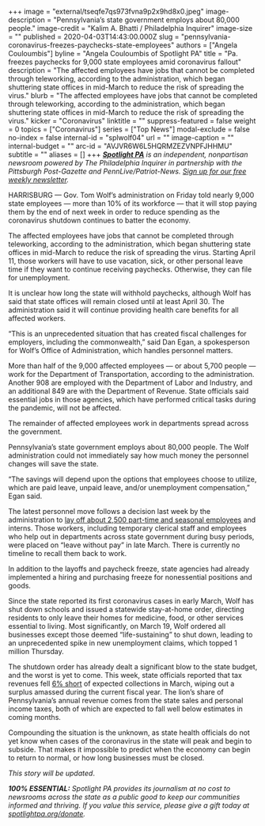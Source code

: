 +++
image = "external/tseqfe7qs973fvna9p2x9hd8x0.jpeg"
image-description = "Pennsylvania’s state government employs about 80,000 people."
image-credit = "Kalim A. Bhatti / Philadelphia Inquirer"
image-size = ""
published = 2020-04-03T14:43:00.000Z
slug = "pennsylvania-coronavirus-freezes-paychecks-state-employees"
authors = ["Angela Couloumbis"]
byline = "Angela Couloumbis of Spotlight PA"
title = "Pa. freezes paychecks for 9,000 state employees amid coronavirus fallout"
description = "The affected employees have jobs that cannot be completed through teleworking, according to the administration, which began shuttering state offices in mid-March to reduce the risk of spreading the virus."
blurb = "The affected employees have jobs that cannot be completed through teleworking, according to the administration, which began shuttering state offices in mid-March to reduce the risk of spreading the virus."
kicker = "Coronavirus"
linktitle = ""
suppress-featured = false
weight = 0
topics = ["Coronavirus"]
series = ["Top News"]
modal-exclude = false
no-index = false
internal-id = "splwolf04"
url = ""
image-caption = ""
internal-budget = ""
arc-id = "AVJVR6W6L5HQRMZEZVNPFJHHMU"
subtitle = ""
aliases = []
+++
<a href="https://www.spotlightpa.org/"><i><b>Spotlight PA</b></i></a><i> is an independent, nonpartisan newsroom powered by The Philadelphia Inquirer in partnership with the Pittsburgh Post-Gazette and PennLive/Patriot-News. </i><a href="https://www.spotlightpa.org/newsletters"><i>Sign up for our free weekly newsletter</i></a><i>.</i>

HARRISBURG — Gov. Tom Wolf’s administration on Friday told nearly 9,000 state employees — more than 10% of its workforce — that it will stop paying them by the end of next week in order to reduce spending as the coronavirus shutdown continues to batter the economy.

The affected employees have jobs that cannot be completed through teleworking, according to the administration, which began shuttering state offices in mid-March to reduce the risk of spreading the virus. Starting April 11, those workers will have to use vacation, sick, or other personal leave time if they want to continue receiving paychecks. Otherwise, they can file for unemployment.

It is unclear how long the state will withhold paychecks, although Wolf has said that state offices will remain closed until at least April 30. The administration said it will continue providing health care benefits for all affected workers.

<script src="https://www.spotlightpa.org/embed.js" async></script><div data-spl-embed-version="1" data-spl-src="https://www.spotlightpa.org/embeds/donate/"></div>

“This is an unprecedented situation that has created fiscal challenges for employers, including the commonwealth,” said Dan Egan, a spokesperson for Wolf’s Office of Administration, which handles personnel matters.

More than half of the 9,000 affected employees — or about 5,700 people — work for the Department of Transportation, according to the administration. Another 908 are employed with the Department of Labor and Industry, and an additional 849 are with the Department of Revenue. State officials said essential jobs in those agencies, which have performed critical tasks during the pandemic, will not be affected.

The remainder of affected employees work in departments spread across the government.

Pennsylvania’s state government employs about 80,000 people. The Wolf administration could not immediately say how much money the personnel changes will save the state.

“The savings will depend upon the options that employees choose to utilize, which are paid leave, unpaid leave, and/or unemployment compensation,” Egan said.

The latest personnel move follows a decision last week by the administration to <a href="https://www.spotlightpa.org/news/2020/03/pennsylvania-coronavirus-state-government-layoffs-wolf-administration/" target=_blank>lay off about 2,500 part-time and seasonal employees</a> and interns. Those workers, including temporary clerical staff and employees who help out in departments across state government during busy periods, were placed on “leave without pay” in late March. There is currently no timeline to recall them back to work.

<script src="https://www.spotlightpa.org/embed.js" async></script><div data-spl-embed-version="1" data-spl-src="<https://www.spotlightpa.org/embeds/newsletter/>"></div>

In addition to the layoffs and paycheck freeze, state agencies had already implemented a hiring and purchasing freeze for nonessential positions and goods.

Since the state reported its first coronavirus cases in early March, Wolf has shut down schools and issued a statewide stay-at-home order, directing residents to only leave their homes for medicine, food, or other services essential to living. Most significantly, on March 19, Wolf ordered all businesses except those deemed “life-sustaining” to shut down, leading to an unprecedented spike in new unemployment claims, which topped 1 million Thursday.

The shutdown order has already dealt a significant blow to the state budget, and the worst is yet to come. This week, state officials reported that tax revenues fell <a href="https://www.spotlightpa.org/news/2020/04/pennsylvania-pa-coronavirus-state-budget-revenue-shortfall-march/" target=_blank>6% short</a> of expected collections in March, wiping out a surplus amassed during the current fiscal year. The lion’s share of Pennsylvania’s annual revenue comes from the state sales and personal income taxes, both of which are expected to fall well below estimates in coming months.

Compounding the situation is the unknown, as state health officials do not yet know when cases of the coronavirus in the state will peak and begin to subside. That makes it impossible to predict when the economy can begin to return to normal, or how long businesses must be closed.

<i>This story will be updated</i>.

<i><b>100% ESSENTIAL:</b></i><i> Spotlight PA provides its journalism at no cost to newsrooms across the state as a public good to keep our communities informed and thriving. If you value this service, please give a gift today at </i><a href="https://www.spotlightpa.org/donate"><i>spotlightpa.org/donate</i></a><i>.</i>

<script src="https://www.spotlightpa.org/embed.js" async></script><div data-spl-embed-version="1" data-spl-src="https://www.spotlightpa.org/embeds/tips/?tip_text=Do%20you%20have%20a%20tip%20about%20%3Cb%3Ehow%20Pa.'s%20government%20is%20responding%20to%20the%20coronavirus%3C%2Fb%3E%3F%20Tell%20us."></div>